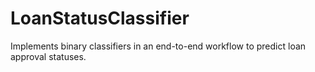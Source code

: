 # LoanStatusClassifier
Implements binary classifiers in an end-to-end workflow to predict loan approval statuses.
